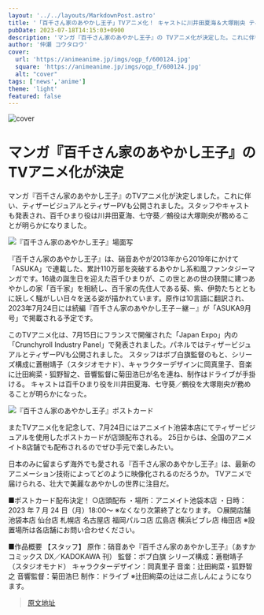 ```yaml
---
layout: '../../layouts/MarkdownPost.astro'
title: '「百千さん家のあやかし王子」TVアニメ化！ キャストに川井田夏海＆大塚剛央 ティザーPV公開'
pubDate: 2023-07-18T14:15:03+0900
description: 'マンガ『百千さん家のあやかし王子』の TVアニメ化が決定した。これに伴いティザービジュアルとティザーPVも公開。スタッフやキャストも発表され、百千ひまり役は川井田夏海、七守葵／鵺役は大塚剛央が務めることが明らかになった。'
author: '仲瀬 コウタロウ'
cover:
  url: 'https://animeanime.jp/imgs/ogp_f/600124.jpg'
  square: 'https://animeanime.jp/imgs/ogp_f/600124.jpg'
  alt: "cover"
tags: ['news','anime']
theme: 'light'
featured: false
---
```


![cover](https://animeanime.jp/imgs/ogp_f/600124.jpg)

# マンガ『百千さん家のあやかし王子』の TVアニメ化が決定

マンガ『百千さん家のあやかし王子』のTVアニメ化が決定しました。これに伴い、ティザービジュアルとティザーPVも公開されました。スタッフやキャストも発表され、百千ひまり役は川井田夏海、七守葵／鵺役は大塚剛央が務めることが明らかになりました。

![『百千さん家のあやかし王子』場面写](https://animeanime.jp/imgs/zoom/600123.jpg)

『百千さん家のあやかし王子』は、硝音あやが2013年から2019年にかけて「ASUKA」で連載した、累計110万部を突破するあやかし系和風ファンタジーマンガです。16歳の誕生日を迎えた百千ひまりが、この世とあの世の狭間に建つあやかしの家「百千家」を相続し、百千家の先住人である葵、紫、伊勢たちとともに妖しく騒がしい日々を送る姿が描かれています。原作は10言語に翻訳され、2023年7月24日には続編『百千さん家のあやかし王子－継－』が「ASUKA9月号」で掲載される予定です。

このTVアニメ化は、7月15日にフランスで開催された「Japan Expo」内の「Crunchyroll Industry Panel」で発表されました。パネルではティザービジュアルとティザーPVも公開されました。
スタッフはボブ白旗監督のもと、シリーズ構成に蒼樹靖子（スタジオモナド）、キャラクターデザインに岡真里子、音楽に辻田絢菜・狐野智之、音響監督に菊田浩巳が名を連ね、制作はドライブが手掛ける。 キャストは百千ひまり役を川井田夏海、七守葵／鵺役を大塚剛央が務めることが明らかになった。

![『百千さん家のあやかし王子』ポストカード](https://animeanime.jp/imgs/zoom/600125.png)

またTVアニメ化を記念して、7月24日にはアニメイト池袋本店にてティザービジュアルを使用したポストカードが店頭配布される。 25日からは、全国のアニメイト8店舗でも配布されるのでぜひ手元で楽しみたい。

日本のみに留まらず海外でも愛される『百千さん家のあやかし王子』は、最新のアニメーション技術によってどのように映像化されるのだろうか。 TVアニメで届けられる、壮大で美麗なあやかしの世界に注目だ。

■ポストカード配布決定！ 
○店頭配布
・場所：アニメイト池袋本店
・日時：2023 年 7 月 24 日（月）18:00～
※なくなり次第終了となります。 
○展開店舗
池袋本店
仙台店
札幌店
名古屋店
福岡パルコ店
広島店
横浜ビブレ店
梅田店
※設置場所は各店舗にお問い合わせください。

■作品概要
【スタッフ】
原作：硝音あや『百千さん家のあやかし王子』（あすかコミックス DX／KADOKAWA 刊）
監督：ボブ白旗
シリーズ構成：蒼樹靖子（スタジオモナド）
キャラクターデザイン：岡真里子
音楽：辻田絢菜・狐野智之
音響監督：菊田浩巳
制作：ドライブ
※辻田絢菜の辻は二点しんにょうになります。

>[原文地址](https://animeanime.jp/article/2023/07/18/78673.html)  